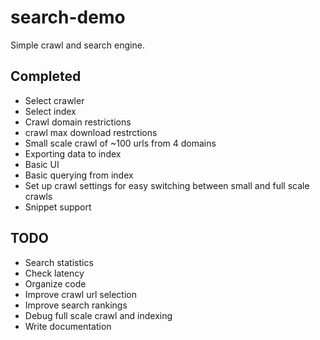 # search-demo
Simple crawl and search engine.

## Completed
- Select crawler
- Select index
- Crawl domain restrictions
- crawl max download restrctions
- Small scale crawl of ~100 urls from 4 domains
- Exporting data to index
- Basic UI
- Basic querying from index
- Set up crawl settings for easy switching between small and full scale crawls
- Snippet support

## TODO
- Search statistics
- Check latency
- Organize code
- Improve crawl url selection
- Improve search rankings
- Debug full scale crawl and indexing
- Write documentation
